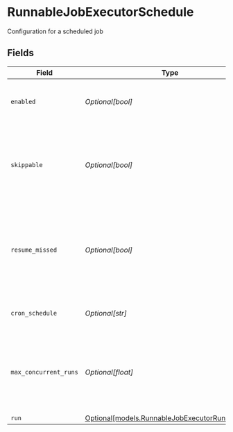 # RunnableJobExecutorSchedule

Configuration for a scheduled job


## Fields

| Field                                                                                                     | Type                                                                                                      | Required                                                                                                  | Description                                                                                               |
| --------------------------------------------------------------------------------------------------------- | --------------------------------------------------------------------------------------------------------- | --------------------------------------------------------------------------------------------------------- | --------------------------------------------------------------------------------------------------------- |
| `enabled`                                                                                                 | *Optional[bool]*                                                                                          | :heavy_minus_sign:                                                                                        | Enable to configure scheduling for this Collector                                                         |
| `skippable`                                                                                               | *Optional[bool]*                                                                                          | :heavy_minus_sign:                                                                                        | Skippable jobs can be delayed, up to their next run time, if the system is hitting concurrency limits     |
| `resume_missed`                                                                                           | *Optional[bool]*                                                                                          | :heavy_minus_sign:                                                                                        | If Stream Leader (or single instance) restarts, run all missed jobs according to their original schedules |
| `cron_schedule`                                                                                           | *Optional[str]*                                                                                           | :heavy_minus_sign:                                                                                        | A cron schedule on which to run this job                                                                  |
| `max_concurrent_runs`                                                                                     | *Optional[float]*                                                                                         | :heavy_minus_sign:                                                                                        | The maximum number of instances of this scheduled job that may be running at any time                     |
| `run`                                                                                                     | [Optional[models.RunnableJobExecutorRunSettings]](../models/runnablejobexecutorrunsettings.md)            | :heavy_minus_sign:                                                                                        | N/A                                                                                                       |
